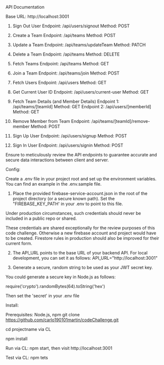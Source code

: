 API Documentation

Base URL: http://localhost:3001

1) Sign Out User
Endpoint: /api/users/signout
Method: POST

2) Create a Team
Endpoint: /api/teams
Method: POST

3) Update a Team
Endpoint: /api/teams/updateTeam
Method: PATCH

4) Delete a Team
Endpoint: /api/teams
Method: DELETE

5) Fetch Teams
Endpoint: /api/teams
Method: GET

6) Join a Team
Endpoint: /api/teams/join
Method: POST

7) Fetch Users
Endpoint: /api/users
Method: GET

8) Get Current User ID
Endpoint: /api/users/current-user
Method: GET

9) Fetch Team Details (and Member Details)
Endpoint 1: /api/teams/[teamId]
Method: GET
Endpoint 2: /api/users/[memberId]
Method: GET

10) Remove Member from Team
Endpoint: /api/teams/[teamId]/remove-member
Method: POST

11) Sign Up User
Endpoint: /api/users/signup
Method: POST

12) Sign In User
Endpoint: /api/users/signin
Method: POST

Ensure to meticulously review the API endpoints to guarantee accurate and secure data interactions between client and server.

Config:

Create a .env file in your project root and set up the environment variables. You can find an example in the .env.sample file.

1) Place the provided firebase-service-account.json in the root of the project directory (or a secure known path). Set the "FIREBASE_KEY_PATH' in your .env to point to this file.

Under production circumstances, such credentials should never be included in a public repo or shared.

These credentials are shared exceptionally for the review purposes of this code challenge. Otherwise a new firebase account and project would have to be created. Firestore rules in production should also be improved for their current form.

2) The API_URL points to the base URL of your backend API. For local development, you can set it as follows: API_URL="http://localhost:3001"

3) Generate a secure, random string to be used as your JWT secret key.
  
You could generate a secure key in Node.js as follows:

require('crypto').randomBytes(64).toString('hex')

Then set the 'secret' in your .env file
  
Install:
  
Prerequisites: Node.js, npm
git clone https://github.com/carlo190101martin/codeChallenge.git
  
cd projectname via CL

npm install
  
Run via CL: npm start, then visit http://localhost:3001

Test via CL: npm tets
  
  
  
  
  
  





   
   













